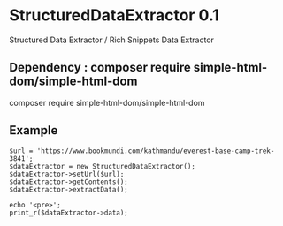 # StructuredDataExtractor 0.1
Structured Data Extractor / Rich Snippets Data Extractor

Dependency : composer require simple-html-dom/simple-html-dom
--------------------------------------------------------------
composer require simple-html-dom/simple-html-dom


Example
--------

    $url = 'https://www.bookmundi.com/kathmandu/everest-base-camp-trek-3841';
    $dataExtractor = new StructuredDataExtractor();
    $dataExtractor->setUrl($url);
    $dataExtractor->getContents();
    $dataExtractor->extractData();

    echo '<pre>';
    print_r($dataExtractor->data);

